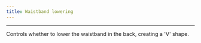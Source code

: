 ```yaml
---
title: Waistband lowering
---
```


***

Controls whether to lower the waistband in the back, creating a 'V' shape.

